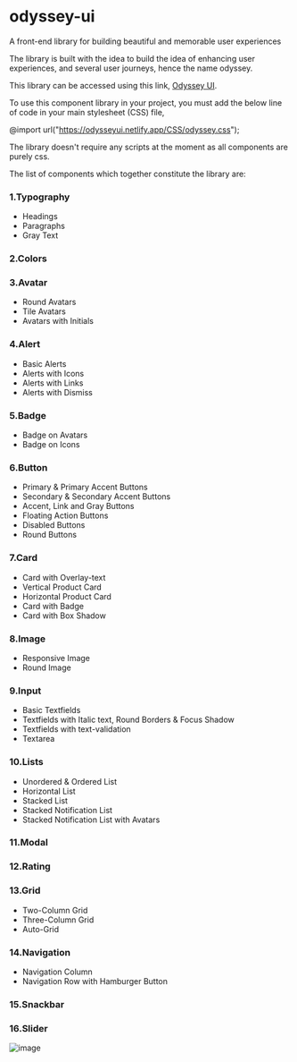 # odyssey-ui
A front-end library for building beautiful and memorable user experiences

The library is built with the idea to build the idea of enhancing user experiences, and several user journeys, hence the name odyssey.

This library can be accessed using this link, [Odyssey UI](https://odysseyui.netlify.app/).

To use this component library in your project, you must add the below line of code in your main stylesheet (CSS) file, 

@import url("https://odysseyui.netlify.app/CSS/odyssey.css");

The library doesn't require any scripts at the moment as all components are purely css.

The list of components which together constitute the library are:

### 1.Typography
- Headings 
- Paragraphs
- Gray Text

### 2.Colors

### 3.Avatar
- Round Avatars
- Tile Avatars
- Avatars with Initials

### 4.Alert
- Basic Alerts
- Alerts with Icons
- Alerts with Links
- Alerts with Dismiss

### 5.Badge
- Badge on Avatars
- Badge on Icons

### 6.Button
- Primary & Primary Accent Buttons
- Secondary & Secondary Accent Buttons
- Accent, Link and Gray Buttons
- Floating Action Buttons 
- Disabled Buttons 
- Round Buttons

### 7.Card
- Card with Overlay-text
- Vertical Product Card
- Horizontal Product Card
- Card with Badge
- Card with Box Shadow

### 8.Image
- Responsive Image
- Round Image

### 9.Input
- Basic Textfields
- Textfields with Italic text, Round Borders & Focus Shadow
- Textfields with text-validation
- Textarea

### 10.Lists
- Unordered & Ordered List
- Horizontal List
- Stacked List
- Stacked Notification List
- Stacked Notification List with Avatars

### 11.Modal

### 12.Rating

### 13.Grid
- Two-Column Grid
- Three-Column Grid 
- Auto-Grid

### 14.Navigation 
- Navigation Column
- Navigation Row with Hamburger Button

### 15.Snackbar

### 16.Slider

![image](https://user-images.githubusercontent.com/88072012/153632283-5017b209-3d71-4539-ba2d-3752eaa8e832.png)


